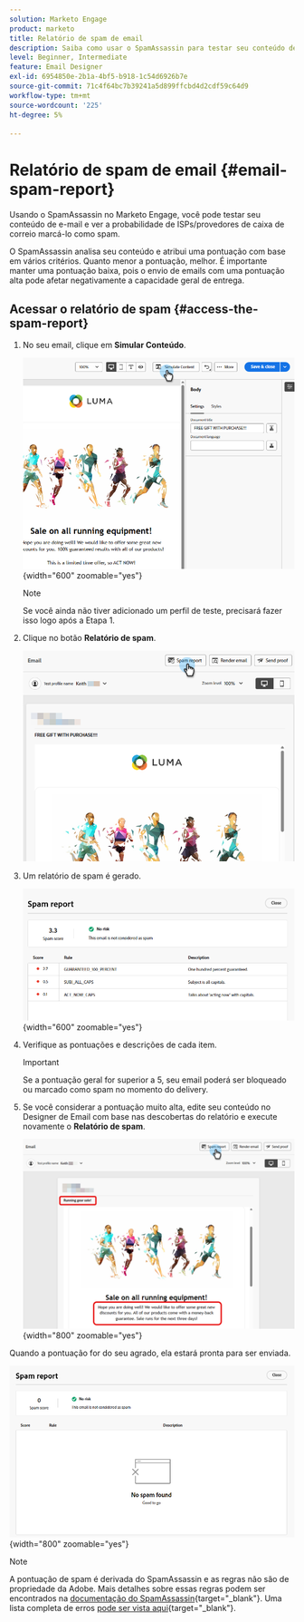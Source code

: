 ```yaml
---
solution: Marketo Engage
product: marketo
title: Relatório de spam de email
description: Saiba como usar o SpamAssassin para testar seu conteúdo de email e ver a probabilidade de ele ser marcado como spam.
level: Beginner, Intermediate
feature: Email Designer
exl-id: 6954850e-2b1a-4bf5-b918-1c54d6926b7e
source-git-commit: 71c4f64bc7b39241a5d899ffcbd4d2cdf59c64d9
workflow-type: tm+mt
source-wordcount: '225'
ht-degree: 5%

---
```


# Relatório de spam de email {#email-spam-report}

Usando o SpamAssassin no Marketo Engage, você pode testar seu conteúdo de e-mail e ver a probabilidade de ISPs/provedores de caixa de correio marcá-lo como spam.

O SpamAssassin analisa seu conteúdo e atribui uma pontuação com base em vários critérios. Quanto menor a pontuação, melhor. É importante manter uma pontuação baixa, pois o envio de emails com uma pontuação alta pode afetar negativamente a capacidade geral de entrega.

## Acessar o relatório de spam {#access-the-spam-report}

1. No seu email, clique em **Simular Conteúdo**.

   ![](assets/email-spam-report-1.png){width="600" zoomable="yes"}

   >[!NOTE]
   >
   >Se você ainda não tiver adicionado um perfil de teste, precisará fazer isso logo após a Etapa 1.

1. Clique no botão **Relatório de spam**.

   ![](assets/email-spam-report-2.png)

1. Um relatório de spam é gerado.

   ![](assets/email-spam-report-3.png){width="600" zoomable="yes"}

1. Verifique as pontuações e descrições de cada item.

   >[!IMPORTANT]
   >
   >Se a pontuação geral for superior a 5, seu email poderá ser bloqueado ou marcado como spam no momento do delivery.

1. Se você considerar a pontuação muito alta, edite seu conteúdo no Designer de Email com base nas descobertas do relatório e execute novamente o **Relatório de spam**.

   ![](assets/email-spam-report-4.png){width="800" zoomable="yes"}

Quando a pontuação for do seu agrado, ela estará pronta para ser enviada.

![](assets/email-spam-report-5.png){width="800" zoomable="yes"}

>[!NOTE]
>
>A pontuação de spam é derivada do SpamAssassin e as regras não são de propriedade da Adobe. Mais detalhes sobre essas regras podem ser encontrados na [documentação do SpamAssassin](https://spamassassin.apache.org/#_blank){target="_blank"}. Uma lista completa de erros [pode ser vista aqui](https://spamassassin.apache.org/old/tests_3_0_x.html){target="_blank"}.

